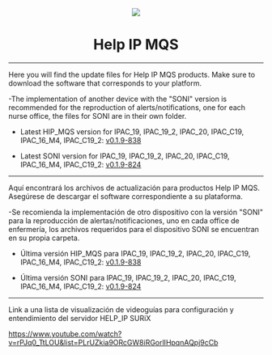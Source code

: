 <p align="center">
  <img src="https://surix.net/images/logo-scrolled.png" />
</p>

# <h1 align="center">Help IP MQS</h1>

---

Here you will find the update files for Help IP MQS products. Make sure to download the software that corresponds to your platform.

-The implementation of another device with the "SONI" version is recommended for the reproduction of alerts/notifications, one for each nurse office, the files for SONI are in their own folder.

- Latest HIP_MQS version for IPAC_19, IPAC_19_2, IPAC_20, IPAC_C19, IPAC_16_M4, IPAC_C19_2: [v0.1.9-838](https://github.com/surixArg/help_ip/tree/main/HIP_MQS/v0.1.9-838)
  
- Latest SONI version for IPAC_19, IPAC_19_2, IPAC_20, IPAC_C19, IPAC_16_M4, IPAC_C19_2: [v0.1.9-824](https://github.com/surixArg/help_ip/tree/main/HIP_MQS/v0.1.9-830/v0.1.9-824-SONI)

---

Aquí encontrará los archivos de actualización para productos Help IP MQS. Asegúrese de descargar el software correspondiente a su plataforma.

-Se recomienda la implementación de otro dispositivo con la versión "SONI" para la reproducción de alertas/notificaciones, uno en cada office de enfermería, los archivos requeridos para el dispositivo SONI se encuentran en su propia carpeta.

- Última versión HIP_MQS para IPAC_19, IPAC_19_2, IPAC_20, IPAC_C19, IPAC_16_M4, IPAC_C19_2: [v0.1.9-838](https://github.com/surixArg/help_ip/tree/main/HIP_MQS/v0.1.9-838)

- Última versión SONI para IPAC_19, IPAC_19_2, IPAC_20, IPAC_C19, IPAC_16_M4, IPAC_C19_2: [v0.1.9-824](https://github.com/surixArg/help_ip/tree/main/HIP_MQS/v0.1.9-830/v0.1.9-824-SONI)

---

Link a una lista de visualización de videoguías para configuración y entendimiento del servidor HELP_IP SURiX

https://www.youtube.com/watch?v=rPJq0_TtLOU&list=PLrUZkia9ORcGW8iRGorlIHpqnAQpj9cCb
